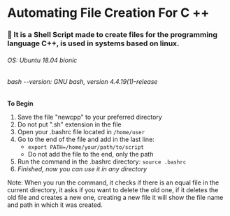 # Automating File Creation For C ++

### :pushpin: It is a Shell Script made to create files for the programming language C++, is used in systems based on linux.

###### OS: Ubuntu 18.04 bionic
###### bash --version: GNU bash, version 4.4.19(1)-release

**To Begin**

1. Save the file "newcpp" to your preferred directory
2. Do not put ".sh" extension in the file
3. Open your .bashrc file located in `/home/user`
4. Go to the end of the file and add in the last line: 
    - `export PATH=/home/your/path/to/script`
    - Do not add the file to the end, only the path
5. Run the command in the .bashrc directory: `source .bashrc`
6. _Finished, now you can use it in any directory_

Note: When you run the command, it checks if there is an equal file in the current directory, it asks if you want to delete the old one, if it deletes the old file and creates a new one, creating a new file it will show the file name and path in which it was created.